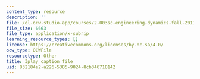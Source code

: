 ```yaml
---
content_type: resource
description: ''
file: /ol-ocw-studio-app/courses/2-003sc-engineering-dynamics-fall-2011/832184e2a226538590248cb346718142_zlbbbA5Uuu8.vtt
file_size: 6663
file_type: application/x-subrip
learning_resource_types: []
license: https://creativecommons.org/licenses/by-nc-sa/4.0/
ocw_type: OCWFile
resourcetype: Other
title: 3play caption file
uid: 832184e2-a226-5385-9024-8cb346718142
---
```


